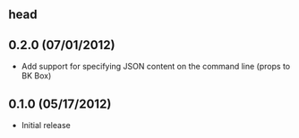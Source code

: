 ## head

## 0.2.0 (07/01/2012)
* Add support for specifying JSON content on the command line (props to BK Box)

## 0.1.0 (05/17/2012)
* Initial release

